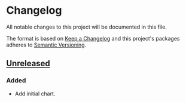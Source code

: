 # Changelog

All notable changes to this project will be documented in this file.

The format is based on [Keep a Changelog](http://keepachangelog.com/en/1.0.0/)
and this project's packages adheres to [Semantic Versioning](http://semver.org/spec/v2.0.0.html).

## [Unreleased]

### Added 

- Add initial chart. 

[Unreleased]: https://github.com/giantswarm/istio-operator/compare/v0.0.1...master
[v0.0.1]: https://github.com/giantswarm/istio-operator/releases/tag/v0.0.1
